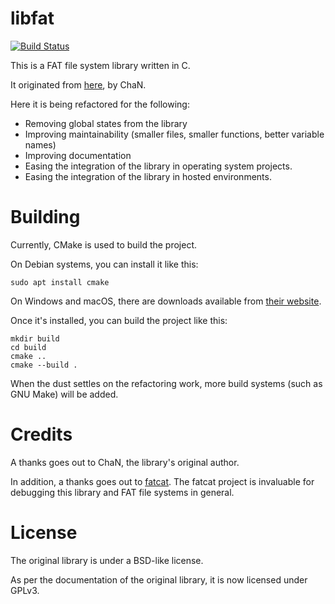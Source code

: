 libfat
======

[![Build Status](https://travis-ci.org/ReturnInfinity/libfat.svg?branch=master)](https://travis-ci.org/ReturnInfinity/libfat)

This is a FAT file system library written in C.

It originated from [here](http://elm-chan.org/fsw/ff/00index_e.html), by ChaN.

Here it is being refactored for the following:

 - Removing global states from the library
 - Improving maintainability (smaller files, smaller functions, better variable names)
 - Improving documentation
 - Easing the integration of the library in operating system projects.
 - Easing the integration of the library in hosted environments.

Building
========

Currently, CMake is used to build the project.

On Debian systems, you can install it like this:

```
sudo apt install cmake
```

On Windows and macOS, there are downloads available from [their website](https://cmake.org/download).

Once it's installed, you can build the project like this:

```
mkdir build
cd build
cmake ..
cmake --build .
```

When the dust settles on the refactoring work, more build systems (such as GNU Make) will be added.

Credits
=======

A thanks goes out to ChaN, the library's original author.

In addition, a thanks goes out to [fatcat](https://github.com/Gregwar/fatcat).
The fatcat project is invaluable for debugging this library and FAT file systems in general.

License
=======

The original library is under a BSD-like license.

As per the documentation of the original library, it is now licensed under GPLv3.
